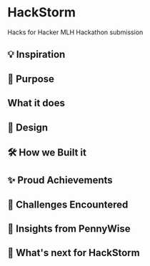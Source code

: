 # HackStorm
Hacks for Hacker MLH Hackathon submission

## 💡 Inspiration

## 🤔 Purpose

## What it does

## 🎨 Design

## 🛠 How we Built it

## ✨ Proud Achievements

## 😤 Challenges Encountered

## 🙌 Insights from PennyWise

## 🚀 What's next for HackStorm


